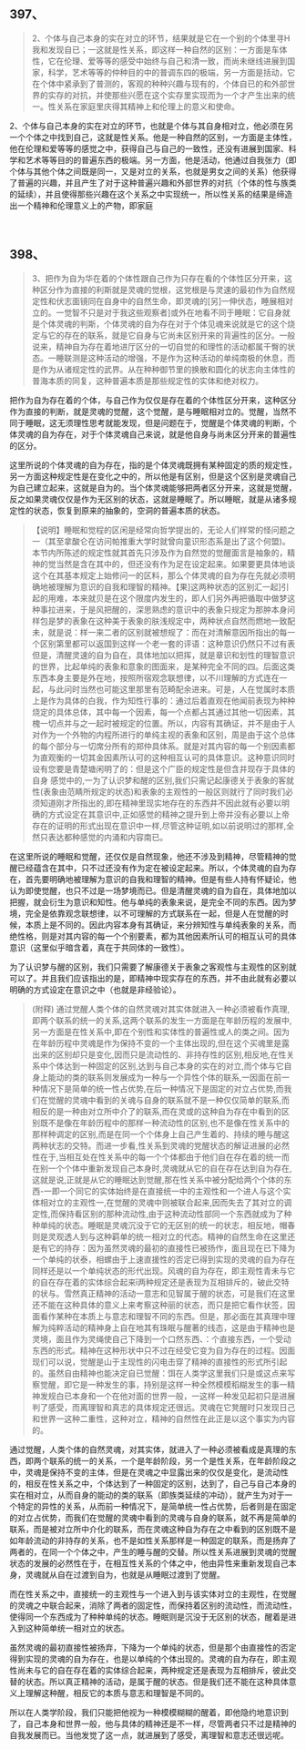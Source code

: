 <h2>397、</h2><blockquote data-pid="lTeZL99h">2、个体与自己本身的实在对立的环节，结果就是它在一个别的个体里寻H我和发现自已；一这就是性关系，即这样一种自然的区别：一方面是车体性，它在伦理、爱等等的感受中始终与自己和清一致，而尚未继线进展到国家，科学，艺术等等的仲种目的中的普调东四的极端，另一方面是括动，它在个体中紧承到了普测的，客观的种种兴趣与现有的，个体自已的和外部世界的实存的对抗，并使那些兴愿在这个实存里实现而为一个才产生出来的统一。性关系在家庭里庆得其精神上和伦理上的意义和使命。</blockquote><p data-pid="31lsa8y6">2、个体与自己本身的实在对立的环节，也就是个体与其自身相对立，他必须在另一个个体之中找到自己，这就是性关系。他是一种自然的区别，一方面是主体性，他在伦理和爱等等的感觉之中，获得自己与自己的一致性，还没有进展到国家、科学和艺术等等目的的普遍东西的极端。另一方面，他是活动，他通过自我张力（即个体与其他个体之间既是同一，又是对立的关系，也就是男女之间的关系）他获得了普遍的兴趣，并且产生了对于这种普遍兴趣和外部世界的对抗（个体的性与族类的延续），并且使得那些兴趣在这个关系之中实现统一，所以性关系的结果是缔造出一个精神和伦理意义上的产物，即家庭</p><p><br></p><h2>398、</h2><blockquote data-pid="AFDHoi4I">3、把作为自为华在着的个体性跟自己作为只存在看的个体性区分开来，这种区分作为直接的利斯就是灵魂的觉根，这党根是与灵速的最初作为自然规定性和伏志面镜同在自身中的自然生命，即灵魂的[另]一伸伏态，睡展相对立的。一觉智不只是对于我这些观察者]或外在地看不同于睡眠：它自身就是个体灵魂的判斯，个体灵魂的自为存在对于个体见魂来说就是它的这个烧定与它的存在的联系，就是它自身与它尚未区别开来的背遍性的区分。一般说来，精神自为存在着地进厅区分的一切自觉的和理性的活动都属干臀的状态。一睡联测是这种活动的增强，不是作为这种活动的单纯南极的休息，而是作为从诸规定性的武界。从在种种御节里的换散和圆化的状志向主体性的普海本质的同复，这种普遍本质是那些规定性的实体和绝对权力。</blockquote><p data-pid="zgW4JlOp">把作为自为存在着的个体，与自己作为仅仅是存在着的个体性区分开来，这种区分作为直接的判断，就是灵魂的觉醒，这个觉醒，是与睡眠相对立的。觉醒，当然不同于睡眠，这无须理性思考就能发现，但是问题在于，觉醒是个体灵魂的判断，个体灵魂的自为存在，对于个体灵魂自己来说，就是他自身与尚未区分开来的普遍性的区分。</p><p data-pid="Z7IFuCnU">这里所说的个体灵魂的自为存在，指的是个体灵魂既拥有某种固定的质的规定性，另一方面这种规定性是在变化之中的，所以他是有区别，但是这个区别是灵魂自己为自己建立起来，这就是自为的。当个体灵魂能够把两者区分开来，这就是觉醒，反之如果灵魂仅仅是作为无区别的状态，这就是睡眠了。所以睡眠，就是从诸多规定性的状态，恢复到原来的抽象的，空洞的普遍本质的状态。</p><blockquote data-pid="m24Qlofv">【说明】睡眠和觉程的区闲是经常向哲学提出的，无论人们样常的怪问题之一（其至拿酸仑在访问帕推重大学时就曾向童识形态系是出了这个何盟)。本节内所陈述的规定性就其首先只涉及作为自然觉的觉醒面言是袖象的，精神的觉当然是含在其中的，但还没有作为足在设定起来。如果要更具体地谈这个在其基本规定上始修问一的区料，那么个体灵魂的自为存在先就必须明确地被理解为意识的自我和理智的精神。【果]这两种状态的区别汇一起]引起的用难，本来就贝是在这个限度内发生的，即人们另外再把循取中做梦这种事拉进来，于是风把醒的，深思熟虑的意识中的表象只规定为那肿本身问样包是梦的表象在这种美于表象的肤浅规定中，两种状点自然而燃地一致配未，就是说：样一来二者的区别就被想规了：而在对清解意因所指出的每一个区别第里都可以返国到这样一个老一套的评语：这种意识仍然只不过有表但是，清醒灵速的自为自在，具体地加以把挥，就是章识和划性的理智意识的世界，比起单纯的表象和意象的图面来，是某种完全不同的四。后面这类东西本身主要是外在地，按照所宿观念联想律，以不川理解的方式连在一起，与此问时当然也可能这里那里有范畸配余进来。可是，人在觉属时本质上是作为具体的白我，作为知性行事的：通过后着直观在他闻前表现为种种烧定的具体总体，其中每一个因素，每一个点都占其通过其他一切因素，其槐一切点并与之一起时被规定的位置。所以，内容有其确证，并不是由于人对作为一个外物的内程所进行的单纯主视的表象和区别，周是由于这个总体的每个部分与一切席分所有的郑仲具体系。就是对其内容的每一个别因素都为直观衡的一切其金因素所认可的这种相互认可的具体意识。这种意识同时设有您要是青楚塘闲明了的：但是这个广臣的规定性是但含并现存于具体的自身 感觉中的,一为了认识梦和醒的区别,我们只需记起康德关于表象的客就性(表象由范睛所规定的状态)和表象的主观性的一般区则就行了同时我们必须知道刚才所指出的,即在精神里现实地存在的东西井不因此就有必要以明确的方式设定在其意识中,正如感觉的精神之提升到上帝并没有必要以上帝存在的证明的形式出现在意识中一样,尽管这种证明,如以前说明过的那样,全然只表达都种感觉的内涌和内容南已。</blockquote><p data-pid="pXA1skzI">在这里所说的睡眠和觉醒，还仅仅是自然现象，他还不涉及到精神，尽管精神的觉醒已经蕴含在其中，只不过还没有作为定在被设定起来。所以，个体灵魂的自为存在，首先要明确地被理解为意识的自我和理智的精神。但是有些人持有怀疑论，他认为即使觉醒，也只不过是一场梦境而已。但是清醒灵魂的自为自在，具体地加以把握，就会衍生为意识和知性。他与单纯的表象来说，是完全不同的东西。因为梦境，完全是依靠观念联想律，以不可理解的方式联系在一起，但是人在觉醒的时候，本质上是不同的。因此内容本身有其确证，来分辨知性与单纯表象的关系，而绝性格，则是对其内容的每一个个别要素，都为其他因素所认可的相互认可的具体意识（这里似乎暗含着，真在于共同体的一致性）。</p><p data-pid="ttGDA9VK">为了认识梦与醒的区别，我们只需要了解康德关于表象之客观性与主观性的区别就可以了。并且我们应该指出的是，即精神中现实存在的东西，并不由此就有必要以明确的方式设定在意识之中（也就是非经验论）。</p><blockquote data-pid="yS_U_F-l">  (附释) 通过党醒人类个体的自然灵魂对其实体就进入一种必须被看作真理,即两个联系的统一的关系,这两个联系的发生一方面是在年龄历程的发展中,另一方面是在性关系中,即在个别性和实体性的普遍性或人的类之间。因为在年龄历程中灵魂是作为保持不变的一个主体出现的,但在这个买魂里是露出来的区别却只是变化,因而只是流动性的、非持存性的区别,相反地,在性关系中个体达到一种固定的区别,达到与自己本身的实在的对立,而个体与它自身上能动的类的联系则发展成为一种与一个异性个体的联系,一因面在前一种情况下是简单的统一性占优势,在后一种情况下是固定的对立占优势,而我们在觉醒的灵魂中看到的关魂与自身的联系就不是一种仅仅简单的联系,而相反的是一种由对立所中介了的联系,而在灵或的这种自为存在中看到的区别既不是像在年龄历程中的那样一种流动性的区别,也不是像在性关系中的那样种调定的区别,而是在同一个个体身上自己产生着的、持续的睡与醒这两种状志的交特。而进一步看,性关系到灵魂的党醒状态的解证进展的必然性在于,当相互处在性关系中的每一个个体都由于他们自在存在着的统一而在别一个个体中重新发现自己本身时,灵魂就从它的自在存在达到自为存在,这就是说,正就是从它的睡眠达到觉醒,那在性关系中被分配给两个个体的东西-一即一个同它的实体始终是在直接统一中的主观性和一个进人与这个实体相对立的主观性一,在觉醒的灵魂中则被联合起来,因而失去了其对立的调定性,而保持看区别的那种流动性,由于这种流动性部同一个东西就成为了种种单纯的状态。睡眠是灵魂沉没于它的无区别的统一的状志，相反地，帽春则是灵观透人到与这种羁单的统一相对立的代态。精神的自然生命在这里还是有它的持存：因为虽然灵魂的最初的直接性已被扬作，面且现在已下降为一个单纯的状泰，相螺由于上速直援性的否定已得到实现的灵魂的自为存在同样还是以一个单纯状态的形代出现。风魂的自为存在，即主观性青未与它的自在存在着的实体综合起来ī两种规定还是表现为互相排斥的，破此交特的状与。雪然真正精神的活动一意志和见智属于醒的状态，可是我们在这里还不能在这种具体的意义上来考察这种丽的状态，而只是把它看作状签，因面看作某种在本质上与意志和理智不同的东西。但是，那必面在其真理中理解为纯粹活动的精神身上自在地其有珠眠与醒著的线态，这是由于精神也是灵境，面且作为灵绳使自己下降到一个口然东西、：个直接东西，一个受动东西的形式。精神在这种形状中只不过在经受它变为自为存在的过程。因面现们可以说，觉醒是山于主现性的闪电击穿了精神的直接性的形式所引起的。虽然自由精神也能决定自已觉醒：饵在人类学这里我们只是或这点来写察觉醒，即它是一种发生的事，持别是这样一种全然模模稻糊发生的事一精神发规白已本身和一个在他对面的世界一般，一这样一种发见起初只是进展判了感受，而离理智和真志的具体规定还很远。灵魂在它凳醒时只发现日己和世界一这种二重性，这种对立，精神的自然性在此正是以这个事实为内容的。</blockquote><p data-pid="HXGc0gS0">通过觉醒，人类个体的自然灵魂，对其实体，就进入了一种必须被看成是真理的东西，即两个联系的统一的关系，一个是年龄阶段，另一个是性关系，在年龄阶段之中，灵魂是保持不变的主体，但是在灵魂之中显露出来的仅仅是变化，是流动性的，相反在性关系之中，个体达到了一种固定的区别，达到了，自己与自己本身的实在相对立，从而自身的能动的类的联系（即族类延续的冲动），就产生为对于一个特定的异性的关系，从而前一种情况下，是简单统一性占优势，后者则是在固定的对立占优势，而我们在觉醒的灵魂中看到的灵魂与自身的联系，就不再是简单的联系，而是被对立所中介化的联系，而在灵魂这种自为存在之中看到的区别既不是如年龄流动的非持存的关系，也不是如性关系那样是一种固定的联系，而是扬弃了两者的，在同一个个体之中，产生的睡与醒的交替。所以性关系进展到灵魂的觉醒状态的发展的必然性在于，在相互性关系的个体之中，他由异性来重新发现自己本身，灵魂就从自在过渡到自为，也就是从睡眠过渡到了觉醒。</p><p data-pid="5s0mjDEH">而在性关系之中，直接统一的主观性与一个进入到与该实体对立的主观性，在觉醒的灵魂之中联合起来，消除了两者的固定性，而保持着区别的流动性，而流动性，使得同一个东西成为了种种单纯的状态。睡眠则是沉没于无区别的状态，醒着是进入到这种简单统一相对立的状态。</p><p data-pid="EiCjywsd">虽然灵魂的最初直接性被扬弃，下降为一个单纯的状态，但是那个由直接性的否定得到实现的灵魂的自为存在，也是以单纯的个体出现的。灵魂的自为存在，即主观性尚未与它的自在存在着的实体综合起来，两种规定还是表现为互相排斥，彼此交替的状态。所以真正精神的活动，是属于醒的状态。但是我们还不能在这种具体意义上理解这种醒，相反它的本质与意志和理智是不同的。</p><p data-pid="mr2IGcgu">所以在人类学阶段，我们只能把他视为一种模模糊糊的醒着，即他隐约地意识到了，自己本身和世界一般，他与具体的精神还是不一样，尽管两者只不过是精神的自我发展而已。当他发觉了这一点，就进展到了感受，离理智和意志还很远呢。</p><p></p>